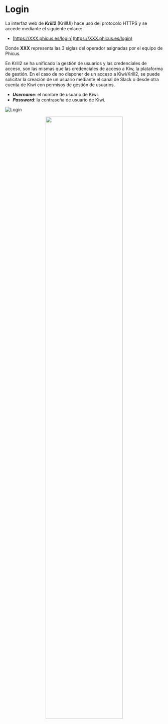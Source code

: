 # Login

La interfaz web de ***Krill2*** (KrillUI) hace uso del protocolo HTTPS y se accede mediante el siguiente enlace:
- [https://XXX.phicus.es/login](https://XXX.phicus.es/login)


Donde **XXX** representa las 3 siglas del operador asignadas por el equipo de Phicus.

En Krill2 se ha unificado la gestión de usuarios y las credenciales de acceso, son las mismas que las credenciales de acceso a Kiw, la plataforma de gestión. 
En el caso de no disponer de un acceso a Kiwi/Krill2, se puede solicitar la creación de un usuario mediante el canal de Slack o desde otra cuenta de Kiwi con permisos de gestión de usuarios. 

- ***Username***: el nombre de usuario de Kiwi.
- ***Password***: la contraseña de usuario de Kiwi.

![Login](~@images/login.png)

<p align="center"><img src="~@images/login.png" max-width=30% width=70%;></p>



